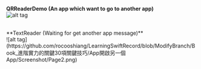 

**QRReaderDemo (An app which want to go to another app)** 
<br />
![alt tag](https://github.com/rocooshiang/LearningSwiftRecord/blob/ModifyBranch/Book_進階實力的關鍵30項關鍵技巧/App開啟另一個App/Screenshot/Page1.png)

<br />
**TextReader (Waiting for get another app message)**
<br />
![alt tag](https://github.com/rocooshiang/LearningSwiftRecord/blob/ModifyBranch/Book_進階實力的關鍵30項關鍵技巧/App開啟另一個App/Screenshot/Page2.png)
